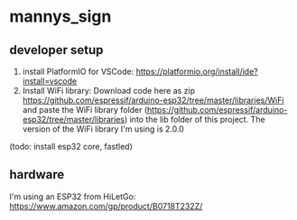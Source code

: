 # mannys_sign

## developer setup

1. install PlatformIO for VSCode: https://platformio.org/install/ide?install=vscode
2. Install WiFi library: Download code here as zip https://github.com/espressif/arduino-esp32/tree/master/libraries/WiFi and paste the WiFi library folder (https://github.com/espressif/arduino-esp32/tree/master/libraries) into the lib folder of this project. The version of the WiFi library I'm using is 2.0.0

(todo: install esp32 core, fastled)

## hardware

I'm using an ESP32 from HiLetGo: https://www.amazon.com/gp/product/B0718T232Z/
